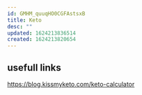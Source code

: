 ```yaml
---
id: GMHM_quuqHO0CGFAstsxB
title: Keto
desc: ""
updated: 1624213836514
created: 1624213820654
---
```


## usefull links

https://blog.kissmyketo.com/keto-calculator
